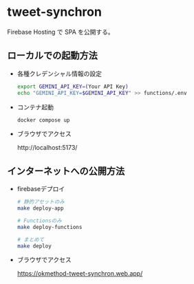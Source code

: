 # tweet-synchron

Firebase Hosting で SPA を公開する。

## ローカルでの起動方法

- 各種クレデンシャル情報の設定

  ```sh
  export GEMINI_API_KEY=(Your API Key)
  echo "GEMINI_API_KEY=$GEMINI_API_KEY" >> functions/.env
  ```

- コンテナ起動

  ```sh
  docker compose up
  ```

- ブラウザでアクセス

  http://localhost:5173/

## インターネットへの公開方法

- firebaseデプロイ

  ```sh
  # 静的アセットのみ
  make deploy-app

  # Functionsのみ
  make deploy-functions

  # まとめて
  make deploy
  ```

- ブラウザでアクセス

  https://okmethod-tweet-synchron.web.app/
